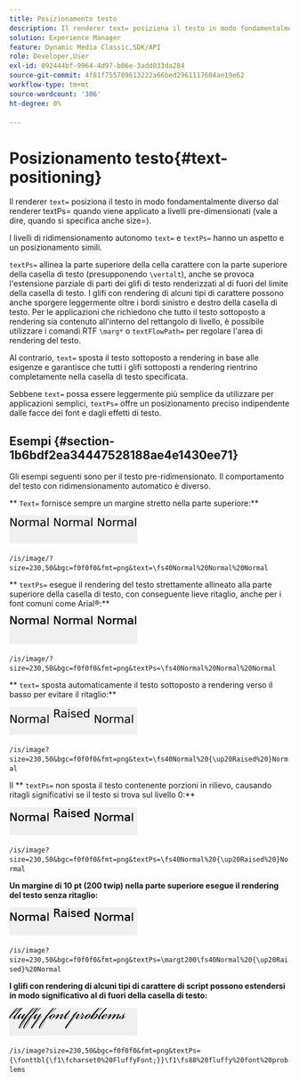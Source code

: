 ```yaml
---
title: Posizionamento testo
description: Il renderer text= posiziona il testo in modo fondamentalmente diverso dal renderer textPs= quando viene applicato a livelli pre-dimensionati (vale a dire, quando è specificato anche size=).
solution: Experience Manager
feature: Dynamic Media Classic,SDK/API
role: Developer,User
exl-id: 092444bf-9964-4d97-b06e-3add033da284
source-git-commit: 4f81f755789613222a66bed2961117604ae19e62
workflow-type: tm+mt
source-wordcount: '306'
ht-degree: 0%

---
```


# Posizionamento testo{#text-positioning}

Il renderer `text=` posiziona il testo in modo fondamentalmente diverso dal renderer textPs= quando viene applicato a livelli pre-dimensionati (vale a dire, quando si specifica anche size=).

I livelli di ridimensionamento autonomo `text=` e `textPs=` hanno un aspetto e un posizionamento simili.

`textPs=` allinea la parte superiore della cella carattere con la parte superiore della casella di testo (presupponendo `\vertalt`), anche se provoca l&#39;estensione parziale di parti dei glifi di testo renderizzati al di fuori del limite della casella di testo. I glifi con rendering di alcuni tipi di carattere possono anche sporgere leggermente oltre i bordi sinistro e destro della casella di testo. Per le applicazioni che richiedono che tutto il testo sottoposto a rendering sia contenuto all&#39;interno del rettangolo di livello, è possibile utilizzare i comandi RTF `\marg*` o `textFlowPath=` per regolare l&#39;area di rendering del testo.

Al contrario, `text=` sposta il testo sottoposto a rendering in base alle esigenze e garantisce che tutti i glifi sottoposti a rendering rientrino completamente nella casella di testo specificata.

Sebbene `text=` possa essere leggermente più semplice da utilizzare per applicazioni semplici, `textPs=` offre un posizionamento preciso indipendente dalle facce dei font e dagli effetti di testo.

## Esempi {#section-1b6bdf2ea34447528188ae4e1430ee71}

Gli esempi seguenti sono per il testo pre-ridimensionato. Il comportamento del testo con ridimensionamento automatico è diverso.

** `Text=` fornisce sempre un margine stretto nella parte superiore:**

![Esempio di posizionamento del testo con un&#39;immagine](assets/tp01.png)

`/is/image/?size=230,50&bgc=f0f0f0&fmt=png&text=\fs40Normal%20Normal%20Normal`

** `textPs=` esegue il rendering del testo strettamente allineato alla parte superiore della casella di testo, con conseguente lieve ritaglio, anche per i font comuni come Arial®:**

![Esempio di posizionamento testo due immagini](assets/tp02.png)

`/is/image/?size=230,50&bgc=f0f0f0&fmt=png&textPs=\fs40Normal%20Normal%20Normal`

** `text=` sposta automaticamente il testo sottoposto a rendering verso il basso per evitare il ritaglio:**

![Esempio di posizionamento del testo tre immagini](assets/tp03.png)

`/is/image?size=230,50&bgc=f0f0f0&fmt=png&text=\fs40Normal%20{\up20Raised%20}Normal`

Il ** `textPs=` non sposta il testo contenente porzioni in rilievo, causando ritagli significativi se il testo si trova sul livello 0:**

![Esempio di posizionamento del testo quattro immagini](assets/tp04.png)

`/is/image?size=230,50&bgc=f0f0f0&fmt=png&textPs=\fs40Normal%20{\up20Raised%20}Normal`

**Un margine di 10 pt (200 twip) nella parte superiore esegue il rendering del testo senza ritaglio:**

![Esempio di posizionamento del testo: cinque immagini](assets/tp05.png)

`/is/image?size=230,50&bgc=f0f0f0&fmt=png&textPs=\margt200\fs40Normal%20{\up20Raised}%20Normal`

**I glifi con rendering di alcuni tipi di carattere di script possono estendersi in modo significativo al di fuori della casella di testo:**

![Esempio di posizionamento del testo sei immagini](assets/tp06.png)

`/is/image?size=230,50&bgc=f0f0f0&fmt=png&textPs={\fonttbl{\f1\fcharset0%20FluffyFont;}}\f1\fs88%20fluffy%20font%20problems`
